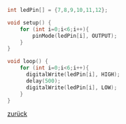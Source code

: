  <link rel="stylesheet" href="https://hi2272.github.io/StyleMD.css">


```c++
int ledPin[] = {7,8,9,10,11,12};

void setup() {
    for (int i=0;i<6;i++){
        pinMode(ledPin[i], OUTPUT);
    }
}

void loop() {
    for (int i=0;i<6;i++){
      digitalWrite(ledPin[i], HIGH);
      delay(500);
      digitalWrite(ledPin[i], LOW);
    }
}
```
  
  
[zurück](../index.html)